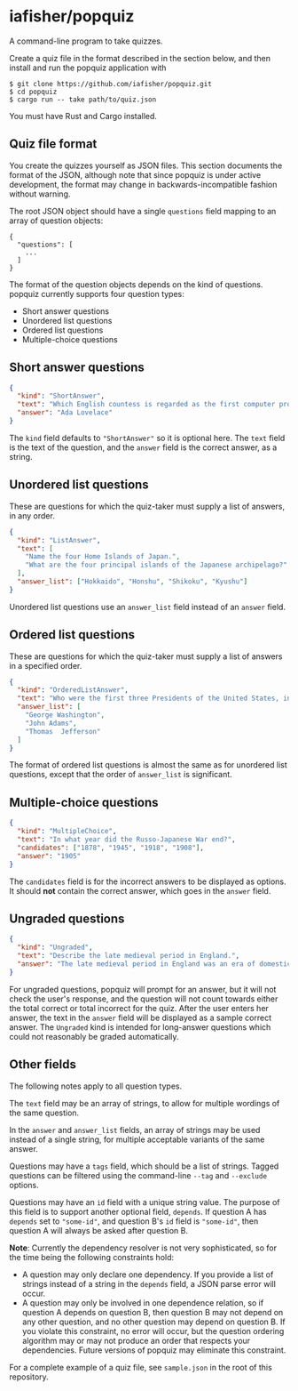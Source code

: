 # iafisher/popquiz
A command-line program to take quizzes.

Create a quiz file in the format described in the section below, and then install and run the popquiz application with

```shell
$ git clone https://github.com/iafisher/popquiz.git
$ cd popquiz
$ cargo run -- take path/to/quiz.json
```

You must have Rust and Cargo installed.


## Quiz file format
You create the quizzes yourself as JSON files. This section documents the format of the JSON, although note that since popquiz is under active development, the format may change in backwards-incompatible fashion without warning.

The root JSON object should have a single `questions` field mapping to an array of question objects:

```
{
  "questions": [
    ...
  ]
}
```

The format of the question objects depends on the kind of questions. popquiz currently supports four question types:

- Short answer questions
- Unordered list questions
- Ordered list questions
- Multiple-choice questions


## Short answer questions
```json
{
  "kind": "ShortAnswer",
  "text": "Which English countess is regarded as the first computer programmer?",
  "answer": "Ada Lovelace"
}
```

The `kind` field defaults to `"ShortAnswer"` so it is optional here. The `text` field is the text of the question, and the `answer` field is the correct answer, as a string.


## Unordered list questions
These are questions for which the quiz-taker must supply a list of answers, in any order.

```json
{
  "kind": "ListAnswer",
  "text": [
    "Name the four Home Islands of Japan.",
    "What are the four principal islands of the Japanese archipelago?"
  ],
  "answer_list": ["Hokkaido", "Honshu", "Shikoku", "Kyushu"]
}
```

Unordered list questions use an `answer_list` field instead of an `answer` field.


## Ordered list questions
These are questions for which the quiz-taker must supply a list of answers in a specified order.

```json
{
  "kind": "OrderedListAnswer",
  "text": "Who were the first three Presidents of the United States, in order?",
  "answer_list": [
    "George Washington",
    "John Adams",
    "Thomas  Jefferson"
  ]
}
```

The format of ordered list questions is almost the same as for unordered list questions, except that the order of `answer_list` is significant.


## Multiple-choice questions
```json
{
  "kind": "MultipleChoice",
  "text": "In what year did the Russo-Japanese War end?",
  "candidates": ["1878", "1945", "1918", "1908"],
  "answer": "1905"
}
```

The `candidates` field is for the incorrect answers to be displayed as options. It should **not** contain the correct answer, which goes in the `answer` field.


## Ungraded questions
```json
{
  "kind": "Ungraded",
  "text": "Describe the late medieval period in England.",
  "answer": "The late medieval period in England was an era of domestic turmoil and recurring war abroad in France. Beginning in the reign of the unstable Henry VI of the House of Lancaster, the legitimacy of the Lancastrian monopoly..."
}
```

For ungraded questions, popquiz will prompt for an answer, but it will not check the user's response, and the question will not count towards either the total correct or total incorrect for the quiz. After the user enters her answer, the text in the `answer` field will be displayed as a sample correct answer. The `Ungraded` kind is intended for long-answer questions which could not reasonably be graded automatically.

## Other fields
The following notes apply to all question types.

The `text` field may be an array of strings, to allow for multiple wordings of the same question.

In the `answer` and `answer_list` fields, an array of strings may be used instead of a single string, for multiple acceptable variants of the same answer.

Questions may have a `tags` field, which should be a list of strings. Tagged questions can be filtered using the command-line `--tag` and `--exclude` options.

Questions may have an `id` field with a unique string value. The purpose of this field is to support another optional field, `depends`. If question A has `depends` set to `"some-id"`, and question B's `id` field is `"some-id"`, then question A will always be asked after question B.

**Note**: Currently the dependency resolver is not very sophisticated, so for the time being the following constraints hold:

- A question may only declare one dependency. If you provide a list of strings instead of a string in the `depends` field, a JSON parse error will occur.
- A question may only be involved in one dependence relation, so if question A depends on question B, then question B may not depend on any other question, and no other question may depend on question B. If you violate this constraint, no error will occur, but the question ordering algorithm may or may not produce an order that respects your dependencies. Future versions of popquiz may eliminate this constraint.


For a complete example of a quiz file, see `sample.json` in the root of this repository.
